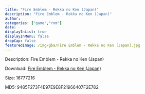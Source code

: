 ```yaml
---
title: "Fire Emblem - Rekka no Ken (Japan)"
description: "Fire Emblem - Rekka no Ken (Japan)"
author: 
categories: ["game","rom"]
date: 
displayInList: true
displayInMenu: false
dropCap: false
featuredImage: /img/gba/Fire Emblem - Rekka no Ken [Japan].jpg
---
```


Description: Fire Emblem - Rekka no Ken (Japan)

Download: <a style="text-decoration:underline;" href="https://mega.nz/#!mGIUEYbI!OLiUizGAcRX_IyNPF-Xv0F-IxswKtLfdL6OUs6lco4I" target = "_blank" rel = "nofollow" > Fire Emblem - Rekka no Ken (Japan)</a>

Size: 16777216

MD5: 9485F273F4E97E9E8F21966407F2E782

